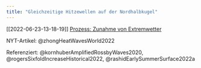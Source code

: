 ```yaml
---
title: "Gleichzeitige Hitzewellen auf der Nordhalbkugel"
---
```


[[2022-06-23-13-18-19]] [Prozess: Zunahme von Extremwetter](2022-06-23-13-18-19.html)

NYT-Artikel: @zhongHeatWavesWorld2022 

Referenziert: @kornhuberAmplifiedRossbyWaves2020, @rogersSixfoldIncreaseHistorical2022, @rashidEarlySummerSurface2022a 